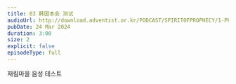 ```yaml
---
title: 03 韩国本会 测试
audioUrl: http://download.adventist.or.kr/PODCAST/SPIRITOFPROPHECY/1-PP/PP0.MP3
pubDate: 24 Mar 2024
duration: 3:00
size: 2
explicit: false
episodeType: full
---
```

재림마을 음성 테스트
